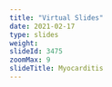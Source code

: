 ```yaml
---
title: "Virtual Slides"
date: 2021-02-17
type: slides
weight:
slideId: 3475
zoomMax: 9
slideTitle: Myocarditis
---
```

